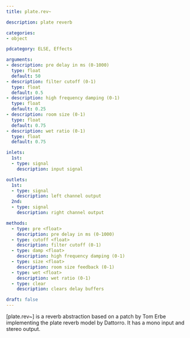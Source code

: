 ```yaml
---
title: plate.rev~

description: plate reverb

categories:
- object

pdcategory: ELSE, Effects

arguments:
- description: pre delay in ms (0-1000)
  type: float
  default: 50
- description: filter cutoff (0-1)
  type: float
  default: 0.5
- description: high frequency damping (0-1)
  type: float
  default: 0.25
- description: room size (0-1)
  type: float
  default: 0.75
- description: wet ratio (0-1)
  type: float
  default: 0.75

inlets:
  1st:
  - type: signal
    description: input signal

outlets:
  1st:
  - type: signal
    description: left channel output
  2nd:
  - type: signal
    description: right channel output 

methods:
  - type: pre <float>
    description: pre delay in ms (0-1000)
  - type: cutoff <float>
    description: filter cutoff (0-1)
  - type: damp <float>
    description: high frequency damping (0-1)
  - type: size <float>
    description: room size feedback (0-1)
  - type: wet <float>
    description: wet ratio (0-1)
  - type: clear
    description: clears delay buffers

draft: false
---
```


[plate.rev~] is a reverb abstraction based on a patch by Tom Erbe implementing the plate reverb model by Dattorro. It has a mono input and stereo output.

